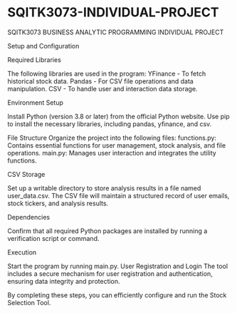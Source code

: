 # SQITK3073-INDIVIDUAL-PROJECT
SQITK3073 BUSINESS ANALYTIC PROGRAMMING INDIVIDUAL PROJECT

Setup and Configuration

Required Libraries

The following libraries are used in the program:
YFinance - To fetch historical stock data.
Pandas - For CSV file operations and data manipulation.
CSV - To handle user and interaction data storage.

Environment Setup

Install Python (version 3.8 or later) from the official Python website.
Use pip to install the necessary libraries, including pandas, yfinance, and csv.

File Structure
Organize the project into the following files:
functions.py: Contains essential functions for user management, stock analysis, and file operations.
main.py: Manages user interaction and integrates the utility functions.

CSV Storage

Set up a writable directory to store analysis results in a file named user_data.csv.
The CSV file will maintain a structured record of user emails, stock tickers, and analysis results.

Dependencies

Confirm that all required Python packages are installed by running a verification script or command.

Execution

Start the program by running main.py.
User Registration and Login
The tool includes a secure mechanism for user registration and authentication, ensuring data integrity and protection.

By completing these steps, you can efficiently configure and run the Stock Selection Tool.

